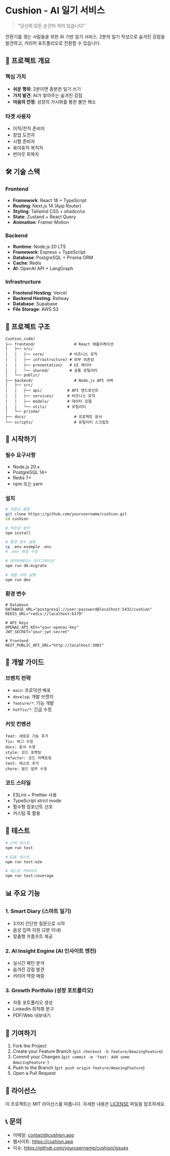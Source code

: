 # Cushion - AI 일기 서비스

> "당신의 모든 순간이 의미 있습니다"

전환기를 겪는 사람들을 위한 AI 기반 일기 서비스. 2분의 일기 작성으로 숨겨진 강점을 발견하고, 커리어 포트폴리오로 전환할 수 있습니다.

## 🎯 프로젝트 개요

### 핵심 가치
- **쉬운 행위**: 2분이면 충분한 일기 쓰기
- **가치 발견**: AI가 찾아주는 숨겨진 강점
- **마음의 안정**: 성장의 가시화를 통한 불안 해소

### 타겟 사용자
- 이직/전직 준비자
- 창업 도전자
- 시험 준비자
- 육아휴직 복직자
- 번아웃 회복자

## 🛠 기술 스택

### Frontend
- **Framework**: React 18 + TypeScript
- **Routing**: Next.js 14 (App Router)
- **Styling**: Tailwind CSS + shadcn/ui
- **State**: Zustand + React Query
- **Animation**: Framer Motion

### Backend
- **Runtime**: Node.js 20 LTS
- **Framework**: Express + TypeScript
- **Database**: PostgreSQL + Prisma ORM
- **Cache**: Redis
- **AI**: OpenAI API + LangGraph

### Infrastructure
- **Frontend Hosting**: Vercel
- **Backend Hosting**: Railway
- **Database**: Supabase
- **File Storage**: AWS S3

## 📁 프로젝트 구조

```
Cushion_code/
├── frontend/                 # React 애플리케이션
│   ├── src/
│   │   ├── core/           # 비즈니스 로직
│   │   ├── infrastructure/ # 외부 의존성
│   │   ├── presentation/   # UI 레이어
│   │   └── shared/         # 공통 유틸리티
│   └── public/
├── backend/                  # Node.js API 서버
│   ├── src/
│   │   ├── api/           # API 엔드포인트
│   │   ├── services/      # 비즈니스 로직
│   │   ├── models/        # 데이터 모델
│   │   └── utils/         # 유틸리티
│   └── prisma/
├── docs/                     # 프로젝트 문서
└── scripts/                  # 유틸리티 스크립트
```

## 🚀 시작하기

### 필수 요구사항
- Node.js 20.x
- PostgreSQL 14+
- Redis 7+
- npm 또는 yarn

### 설치

```bash
# 저장소 클론
git clone https://github.com/yourusername/cushion.git
cd cushion

# 의존성 설치
npm install

# 환경 변수 설정
cp .env.example .env
# .env 파일 수정

# 데이터베이스 마이그레이션
npm run db:migrate

# 개발 서버 실행
npm run dev
```

### 환경 변수
```env
# Database
DATABASE_URL="postgresql://user:password@localhost:5432/cushion"
REDIS_URL="redis://localhost:6379"

# API Keys
OPENAI_API_KEY="your-openai-key"
JWT_SECRET="your-jwt-secret"

# Frontend
NEXT_PUBLIC_API_URL="http://localhost:3001"
```

## 📝 개발 가이드

### 브랜치 전략
- `main`: 프로덕션 배포
- `develop`: 개발 브랜치
- `feature/*`: 기능 개발
- `hotfix/*`: 긴급 수정

### 커밋 컨벤션
```
feat: 새로운 기능 추가
fix: 버그 수정
docs: 문서 수정
style: 코드 포맷팅
refactor: 코드 리팩토링
test: 테스트 추가
chore: 빌드 업무 수정
```

### 코드 스타일
- ESLint + Prettier 사용
- TypeScript strict mode
- 함수형 컴포넌트 선호
- 커스텀 훅 활용

## 🧪 테스트

```bash
# 단위 테스트
npm run test

# E2E 테스트
npm run test:e2e

# 테스트 커버리지
npm run test:coverage
```

## 📊 주요 기능

### 1. Smart Diary (스마트 일기)
- 3가지 간단한 질문으로 시작
- 음성 입력 지원 (2분 이내)
- 맞춤형 프롬프트 제공

### 2. AI Insight Engine (AI 인사이트 엔진)
- 실시간 패턴 분석
- 숨겨진 강점 발견
- 커리어 역량 매핑

### 3. Growth Portfolio (성장 포트폴리오)
- 자동 포트폴리오 생성
- LinkedIn 최적화 문구
- PDF/Web 내보내기

## 🤝 기여하기

1. Fork the Project
2. Create your Feature Branch (`git checkout -b feature/AmazingFeature`)
3. Commit your Changes (`git commit -m 'feat: Add some AmazingFeature'`)
4. Push to the Branch (`git push origin feature/AmazingFeature`)
5. Open a Pull Request

## 📄 라이선스

이 프로젝트는 MIT 라이선스를 따릅니다. 자세한 내용은 [LICENSE](LICENSE) 파일을 참조하세요.

## 📞 문의

- 이메일: contact@cushion.app
- 웹사이트: https://cushion.app
- 이슈: https://github.com/yourusername/cushion/issues